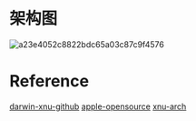 # 架构图
![a23e4052c8822bdc65a03c87c9f4576](https://user-images.githubusercontent.com/31315527/204992060-17b58881-bcdf-4011-8b3d-10ca57b8a9f2.png)

# Reference
[darwin-xnu-github](https://github.com/apple/darwin-xnu)
[apple-opensource](https://opensource.apple.com/releases/)
[xnu-arch](https://developer.apple.com/library/archive/documentation/Darwin/Conceptual/KernelProgramming/Architecture/Architecture.html)

